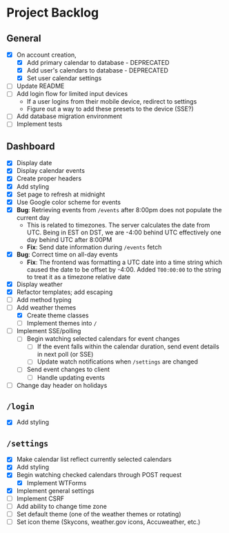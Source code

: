 Project Backlog
===============

## General
- [x] On account creation,
    - [x] Add primary calendar to database - DEPRECATED
    - [x] Add user's calendars to database - DEPRECATED
    - [x] Set user calendar settings
- [ ] Update README
- [ ] Add login flow for limited input devices
    - If a user logins from their mobile device, redirect to settings
    - Figure out a way to add these presets to the device (SSE?)
- [ ] Add database migration environment
- [ ] Implement tests

## Dashboard
- [x] Display date
- [x] Display calendar events
- [x] Create proper headers
- [x] Add styling
- [x] Set page to refresh at midnight
- [x] Use Google color scheme for events
- [x] **Bug**: Retrieving events from `/events` after 8:00pm does not populate the current day
    - This is related to timezones. The server calculates the date from UTC. Being in EST on DST, we are -4:00 behind
        UTC effectively one day behind UTC after 8:00PM
    - **Fix**: Send date information during `/events` fetch
- [x] **Bug**: Correct time on all-day events
    - **Fix**: The frontend was formatting a UTC date into a time string which caused the date to be offset by -4:00.
        Added `T00:00:00` to the string to treat it as a timezone relative date
- [x] Display weather
- [x] Refactor templates; add escaping
- [ ] Add method typing
- [ ] Add weather themes
    - [x] Create theme classes
    - [ ] Implement themes into `/`
- [ ] Implement SSE/polling
    - [ ] Begin watching selected calendars for event changes
        - [ ] If the event falls within the calendar duration, send event details in next poll (or SSE)
        - [ ] Update watch notifications when `/settings` are changed
    - [ ] Send event changes to client
        - [ ] Handle updating events
- [ ] Change day header on holidays

## `/login`
- [x] Add styling

## `/settings`
- [x] Make calendar list reflect currently selected calendars
- [x] Add styling
- [x] Begin watching checked calendars through POST request
    - [x] Implement WTForms
- [x] Implement general settings
- [ ] Implement CSRF
- [ ] Add ability to change time zone
- [ ] Set default theme (one of the weather themes or rotating)
- [ ] Set icon theme (Skycons, weather.gov icons, Accuweather, etc.)
